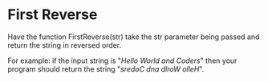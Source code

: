 # First Reverse

Have the function FirstReverse(str) take the str parameter being passed and return the string in reversed order. 

For example: if the input string is "*Hello World and Coders*" then your program should return the string "*sredoC dna dlroW olleH*".
